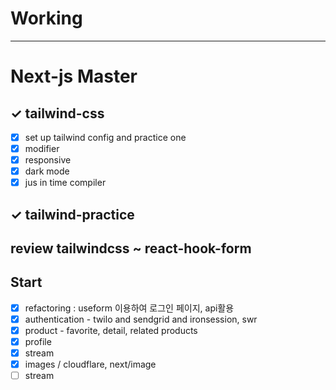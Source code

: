 # Working

---

# Next-js Master

## ✓ tailwind-css

- [x] set up tailwind config and practice one
- [x] modifier
- [x] responsive
- [x] dark mode
- [x] jus in time compiler

## ✓ tailwind-practice

## review tailwindcss ~ react-hook-form

## Start

- [x] refactoring : useform 이용하여 로그인 페이지, api활용
- [x] authentication - twilo and sendgrid and ironsession, swr
- [x] product - favorite, detail, related products
- [x] profile
- [x] stream
- [x] images / cloudflare, next/image
- [ ] stream
